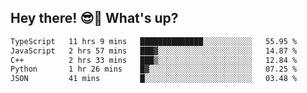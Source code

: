 ## Hey there! 😎👋 What's up?

<!--START_SECTION:waka-->

```txt
TypeScript   11 hrs 9 mins   ██████████████░░░░░░░░░░░   55.95 %
JavaScript   2 hrs 57 mins   ███▓░░░░░░░░░░░░░░░░░░░░░   14.87 %
C++          2 hrs 33 mins   ███▒░░░░░░░░░░░░░░░░░░░░░   12.84 %
Python       1 hr 26 mins    █▓░░░░░░░░░░░░░░░░░░░░░░░   07.25 %
JSON         41 mins         █░░░░░░░░░░░░░░░░░░░░░░░░   03.48 %
```

<!--END_SECTION:waka-->
